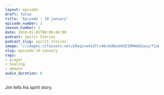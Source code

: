 ```yaml
---
layout: episode
draft: false
title: 'Episode : 10 january'
episode_number: 1
season_number: 1
date: 2018-01-01T00:00-04:00
podcast: Spirit Stories
podcast_slug: spirit-stories
image: "//images.ctfassets.net/p9oq1ve41d7r/46c6GBmuO4SEI0MAAO2aoy/f1ab7c226cfd0f78d43171197e79cb0c/jurassic-park-movie-clip-screenshot-rape-of-the-natural-world_large.jpg"
slug: episode-10-january
tags:
- prayer
- healing
- demons
audio_duration: 8
---
```


<p>Jim tells his spirit story.</p>
